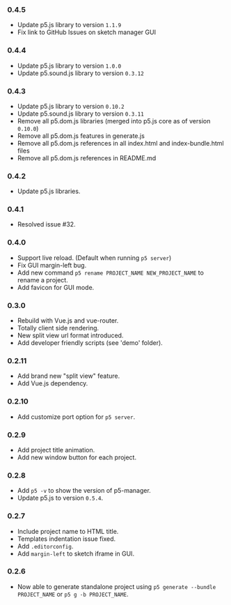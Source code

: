 ### 0.4.5
- Update p5.js library to version `1.1.9`
- Fix link to GitHub Issues on sketch manager GUI

### 0.4.4
- Update p5.js library to version `1.0.0`
- Update p5.sound.js library to version `0.3.12`

### 0.4.3
- Update p5.js library to version `0.10.2`
- Update p5.sound.js library to version `0.3.11`
- Remove all p5.dom.js libraries (merged into p5.js core as of version `0.10.0`)
- Remove all p5.dom.js features in generate.js
- Remove all p5.dom.js references in all index.html and index-bundle.html files
- Remove all p5.dom.js references in README.md

### 0.4.2
- Update p5.js libraries.

### 0.4.1
- Resolved issue #32.

### 0.4.0
- Support live reload. (Default when running `p5 server`)
- Fix GUI margin-left bug.
- Add new command `p5 rename PROJECT_NAME NEW_PROJECT_NAME` to rename a project.
- Add favicon for GUI mode.

### 0.3.0
- Rebuild with Vue.js and vue-router.
- Totally client side rendering.
- New split view url format introduced.
- Add developer friendly scripts (see 'demo' folder).

### 0.2.11
- Add brand new "split view" feature.
- Add Vue.js dependency.

### 0.2.10
- Add customize port option for `p5 server`.

### 0.2.9
- Add project title animation.
- Add new window button for each project.

### 0.2.8
- Add `p5 -v` to show the version of p5-manager.
- Update p5.js to version `0.5.4`.

### 0.2.7
- Include project name to HTML title.
- Templates indentation issue fixed.
- Add `.editorconfig`.
- Add `margin-left` to sketch iframe in GUI.

### 0.2.6
- Now able to generate standalone project using `p5 generate --bundle PROJECT_NAME` or `p5 g -b PROJECT_NAME`.
